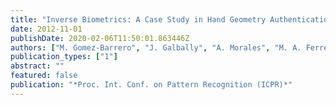 ```yaml
---
title: "Inverse Biometrics: A Case Study in Hand Geometry Authentication"
date: 2012-11-01
publishDate: 2020-02-06T11:50:01.863446Z
authors: ["M. Gomez-Barrero", "J. Galbally", "A. Morales", "M. A. Ferrer", "J. Fierrez", "J. Ortega-Garcia"]
publication_types: ["1"]
abstract: ""
featured: false
publication: "*Proc. Int. Conf. on Pattern Recognition (ICPR)*"
---
```


